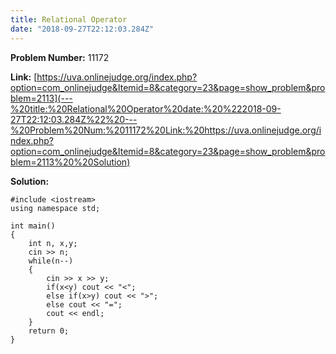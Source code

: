 ```yaml
---
title: Relational Operator
date: "2018-09-27T22:12:03.284Z"
---
```

**Problem Number:** 11172

**Link:** [https://uva.onlinejudge.org/index.php?option=com_onlinejudge&Itemid=8&category=23&page=show_problem&problem=2113](---%20title:%20Relational%20Operator%20date:%20%222018-09-27T22:12:03.284Z%22%20---%20Problem%20Num:%2011172%20Link:%20https://uva.onlinejudge.org/index.php?option=com_onlinejudge&Itemid=8&category=23&page=show_problem&problem=2113%20%20Solution)

**Solution:**  

    #include <iostream>    
    using namespace std;
        
    int main() 
    {
        int n, x,y;
        cin >> n;
	    while(n--)
	    {
	        cin >> x >> y;
	        if(x<y) cout << "<";
	        else if(x>y) cout << ">";
	        else cout << "=";
	        cout << endl;
        }
        return 0;
    }


